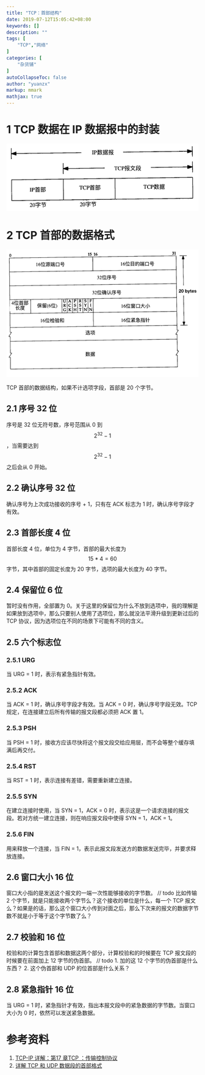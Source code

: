 ```yaml
---
title: "TCP：首部结构"
date: 2019-07-12T15:05:42+08:00
keywords: []
description: ""
tags: [
    "TCP","网络"
]
categories: [
    "杂货铺"
]
autoCollapseToc: false
author: "yuanzx"
markup: mmark
mathjax: true  
---
```


# 1 TCP 数据在 IP 数据报中的封装

![TCP 数据在 IP 数据报中的封装](/media/hovel/9.png)

# 2 TCP 首部的数据格式

![TCP 首部的数据格式](/media/hovel/10.png)

TCP 首部的数据结构，如果不计选项字段，首部是 20 个字节。

## 2.1 序号 32 位

序号是 32 位无符号数，序号范围从 0 到 $$2^{32} - 1$$，当需要达到 $$2^{32} - 1$$ 之后会从 0 开始。

## 2.2 确认序号 32 位

确认序号为上次成功接收的序号 + 1，只有在 ACK 标志为 1 时，确认序号字段才有效。

## 2.3 首部长度 4 位

首部长度 4 位，单位为 4 字节，首部的最大长度为 $$15 * 4 = 60$$ 字节，其中首部的固定长度为 20 字节，选项的最大长度为 40 字节。

## 2.4 保留位 6 位

暂时没有作用，全部置为 0。关于这里的保留位为什么不放到选项中，我的理解是如果放到选项中，那么只要别人使用了选项位，那么就没法平滑升级到更新过后的 TCP 协议，因为选项位在不同的场景下可能有不同的含义。

## 2.5 六个标志位

### 2.5.1 URG

当 URG = 1 时，表示有紧急指针有效。

### 2.5.2 ACK

当 ACK = 1 时，确认序号字段才有效。当 ACK = 0 时，确认序号字段无效。TCP 规定，在连接建立后所有传输的报文段都必须把 ACK 置 1。

### 2.5.3 PSH

当 PSH = 1 时，接收方应该尽快将这个报文段交给应用层，而不会等整个缓存填满后再交付。

### 2.5.4 RST

当 RST = 1 时，表示连接有差错，需要重新建立连接。

### 2.5.5 SYN

在建立连接时使用，当 SYN = 1，ACK = 0 时，表示这是一个请求连接的报文段。若对方统一建立连接，则在响应报文段中使得 SYN = 1，ACK = 1。

### 2.5.6 FIN

用来释放一个连接，当 FIN = 1，表示此报文段发送方的数据发送完毕，并要求释放连接。

## 2.6 窗口大小 16 位

窗口大小指的是发送这个报文的一端一次性能够接收的字节数。
// todo 比如传输 2 个字节，就是只能接收两个字节么？这个接收的单位是什么，每一个 TCP 报文么？如果是的话，那么这个窗口大小传到对面之后，那么下次来的报文的数据字节数不就是小于等于这个字节数了么？

## 2.7 校验和 16 位

校验和的计算包含首部和数据这两个部分，计算校验和的时候要在 TCP 报文段的时候要在前面加上 12 字节的伪首部。
// todo 
    1. 加的这 12 个字节的伪首部是什么东西？
    2. 这个伪首部和 UDP 的位首部是什么关系？

## 2.8 紧急指针 16 位

当 URG = 1 时，紧急指针才有效，指出本报文段中的紧急数据的字节数。当窗口大小为 0 时，依然可以发送紧急数据。

# 参考资料

1. [TCP-IP 详解：第17 章TCP ：传输控制协议](https://gitee.com/zhixiangyuan/bookStorage/raw/master/%E7%BC%96%E7%A8%8B/TCP-IP%E8%AF%A6%E8%A7%A3(%E5%8D%B7%E4%B8%80%E3%80%81%E4%BA%8C%E3%80%81%E4%B8%89).pdf)
2. [详解 TCP 和 UDP 数据段的首部格式](https://www.cnblogs.com/winner-0715/p/5032738.html)